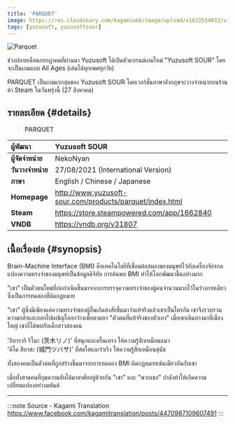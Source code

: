 ```yaml
---
title: 'PARQUET'
image: https://res.cloudinary.com/kagamiweb/image/upload/v1631554033/visualnovel/preview/parquet.jpg
tags: [yuzusoft, yuzusoftsour]
---
```


![Parquet](https://res.cloudinary.com/kagamiweb/image/upload/v1631554033/visualnovel/preview/parquet.jpg)

ช่วงปลายเดือนกรกฎาคมที่ผ่านมา Yuzusoft ได้เปิดตัวแบรนด์เกมใหม่ "Yuzusoft SOUR" โดยจะเป็นเกมแบบ All Ages (เล่นได้ทุกเพศทุกวัย)

PARQUET เป็นเกมแรกสุดของ Yuzusoft SOUR โดยเวอร์ชั่นภาษาอังกฤษจะวางจำหน่ายบนร้านค้า Steam ในวันพรุ่งนี้ (27 สิงหาคม)

## รายละเอียด {#details}

> **PARQUET**  

| ผู้พัฒนา | Yuzusoft SOUR |
| :---- | :---- |
| **ผู้จัดจำหน่าย** | NekoNyan |
| **วันวางจำหน่าย** | 27/08/2021 (International Version) |
| **ภาษา** | English / Chinese / Japanese |
| **Homepage** | http://www.yuzusoft-sour.com/products/parquet/index.html |
| **Steam** | https://store.steampowered.com/app/1662840 |
| **VNDB** | https://vndb.org/v31807 |

## เนื้อเรื่องย่อ {#synopsis}

Brain-Machine Interface (BMI) คือเทคโนโลยีที่เชื่อมต่อสมองของมนุษย์ไว้กับเครื่องจักรกล แปลงความทรงจำของมนุษย์เป็นข้อมูลดิจิทัล การค้นพบ BMI ทำให้โลกพัฒนาขึ้นอย่างมาก

"เขา" เป็นตัวตนใหม่ที่ก่อกำเนิดขึ้นมาจากการบรรจุความทรงจำของผู้คนจำนวนมากไว้ในร่างกายเดียว ซึ่งเป็นการทดลองที่ผิดกฎหมาย

"เขา" ผู้ซึ่งมีเพียงแค่ความทรงจำของผู้อื่นเกิดสงสัยขึ้นมาว่าแท้จริงแล้วเขาเป็นใครกัน เขาจึงรวบรวมความกล้าและออกไปเผชิญโลกกว้างเพื่อตามหา "ตัวตนที่แท้จริงของตัวเอง"
เมื่อเขาเดินทางมาที่เมืองใหญ่ เขาก็ได้พบกับเด็กสาวสองคน

'อิบารากิ ริโนะ (茨木リノ)' ที่สนุกและครื้นเครง ให้ความรู้สึกเหมือนแมว  
'คิโด สึบาสะ (城門ツバサ)' ที่สดใสและร่าเริง ให้ความรู้สึกเหมือนสุนัข

ทั้งสองคนเป็นตัวตนที่ถูกสร้างขึ้นมาจากการทดลอง BMI ผิดกฎหมายเช่นเดียวกันกับเขา

เมื่อทั้งสามคนที่กุมความลับได้มาอาศัยอยู่ด้วยกัน "เขา" และ "พวกเธอ" กำลังทำให้เกิดความเปลี่ยนแปลงอย่างมหันต์

---
:::note Source - Kagami Translation
https://www.facebook.com/kagamitranslation/posts/4470987109607491
:::